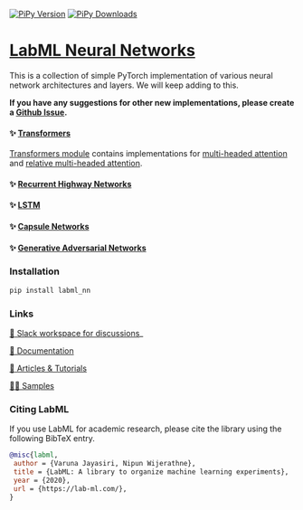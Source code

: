 [![PiPy Version](https://badge.fury.io/py/labml-nn.svg)](https://badge.fury.io/py/labml-nn)
[![PiPy Downloads](https://pepy.tech/badge/labml-nn)](https://pepy.tech/project/labml-nn)

# [LabML Neural Networks](http://lab-ml.com/labml_nn/index.html)

This is a collection of simple PyTorch implementation of various
neural network architectures and layers.
We will keep adding to this.

**If you have any suggestions for other new implementations,
please create a [Github Issue](https://github.com/lab-ml/labml_nn/issues).**

#### ✨ [Transformers](http://lab-ml.com/labml_nn/transformers)

[Transformers module](http://lab-ml.com/labml_nn/transformers)
contains implementations for
[multi-headed attention](http://lab-ml.com/labml_nn/transformers/mha.html)
and
[relative multi-headed attention](http://lab-ml.com/labml_nn/transformers/relative_mha.html>).

#### ✨ [Recurrent Highway Networks](http://lab-ml.com/labml_nn/recurrent_highway_networks)

#### ✨ [LSTM](http://lab-ml.com/labml_nn/lstm)

#### ✨ [Capsule Networks](http://lab-ml.com/labml_nn/capsule_networks/)

#### ✨ [Generative Adversarial Networks](http://lab-ml.com/labml_nn/gan/)

### Installation

```bash
pip install labml_nn
```

### Links

[💬 Slack workspace for discussions](https://join.slack.com/t/labforml/shared_invite/zt-egj9zvq9-Dl3hhZqobexgT7aVKnD14g/)_

[📗 Documentation](http://lab-ml.com)

[📑 Articles & Tutorials](https://medium.com/@labml/)

[👨‍🏫 Samples](https://github.com/lab-ml/samples)


### Citing LabML

If you use LabML for academic research, please cite the library using the following BibTeX entry.

```bibtex
@misc{labml,
 author = {Varuna Jayasiri, Nipun Wijerathne},
 title = {LabML: A library to organize machine learning experiments},
 year = {2020},
 url = {https://lab-ml.com/},
}
```